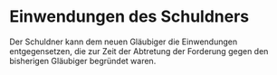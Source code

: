 # Einwendungen des Schuldners

Der Schuldner kann dem neuen Gläubiger die Einwendungen entgegensetzen, die zur Zeit der Abtretung der Forderung gegen den bisherigen Gläubiger begründet waren. 

